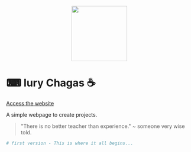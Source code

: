 <p align="center">
  <img src="https://raw.githubusercontent.com/IuryChagas/portfolio/master/img/ic.jpg" width="150">
</p>

# &#9000; Iury Chagas &#9749;

[Access the website](https://iurychagas.github.io/portfolio/)

A simple webpage to create projects.

> "There is no better teacher than experience." ~ someone very wise told.

```sh
# first version - This is where it all begins...


```
